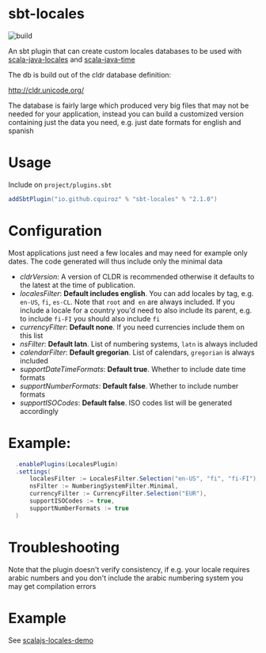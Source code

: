 # sbt-locales

![build](https://github.com/cquiroz/sbt-locales/workflows/build/badge.svg)

An sbt plugin that can create custom locales databases to be used with [scala-java-locales](https://github.com/cquiroz/scala-java-locales)
and [scala-java-time](https://github.com/cquiroz/scala-java-time)

The db is build out of the cldr database definition:

http://cldr.unicode.org/

The database is fairly large which produced very big files that may not be needed for your application,
instead you can build a customized version containing just the data you need, e.g. just date formats
for english and spanish

# Usage

Include on `project/plugins.sbt`

```scala
addSbtPlugin("io.github.cquiroz" % "sbt-locales" % "2.1.0")
```

# Configuration
Most applications just need a few locales and may need for example only dates.
The code generated will thus include only the minimal data

* *cldrVersion*: A version of CLDR is recommended otherwise it defaults to the latest at the time of publication.
* *localesFilter*: **Default includes english**. You can add locales by tag, e.g.
 `en-US`, `fi`, `es-CL`. Note that `root` and` en` are always included. If you include a
 locale for a country you'd need to also include its parent, e.g. to include `fi-FI` you
 should also include `fi`
* *currencyFilter*: **Default none**. If you need currencies include them on this list
* *nsFilter*: **Default latn**. List of numbering systems, `latn` is always included
* *calendarFilter*: **Default gregorian**. List of calendars, `gregorian` is always included
* *supportDateTimeFormats*: **Default true**. Whether to include date time formats
* *supportNumberFormats*: **Default false**. Whether to include number formats
* *supportISOCodes*: **Default false**. ISO codes list will be generated accordingly

# Example:

```scala
  .enablePlugins(LocalesPlugin)
  .settings(
      localesFilter := LocalesFilter.Selection("en-US", "fi", "fi-FI"),
      nsFilter := NumberingSystemFilter.Minimal,
      currencyFilter := CurrencyFilter.Selection("EUR"),
      supportISOCodes := true,
      supportNumberFormats := true
  )
```

# Troubleshooting

Note that the plugin doesn't verify consistency, if e.g. your locale requires arabic
numbers and you don't include the arabic numbering system you may get compilation
errors

# Example

See [scalajs-locales-demo](https://github.com/cquiroz/scalajs-locales-demo)
